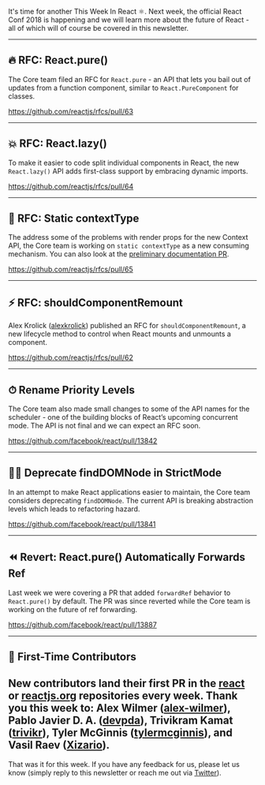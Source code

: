It's time for another This Week In React ⚛️. Next week, the official React Conf 2018 is happening and we will learn more about the future of React - all of which will of course be covered in this newsletter.

---

## 🔥 RFC: React.pure()

The Core team filed an RFC for `React.pure` - an API that lets you bail out of updates from a function component, similar to `React.PureComponent` for classes.

https://github.com/reactjs/rfcs/pull/63

---

## 💥 RFC: React.lazy()

To make it easier to code split individual components in React, the new `React.lazy()` API adds first-class support by embracing dynamic imports.

https://github.com/reactjs/rfcs/pull/64

---

## 🚀 RFC: Static contextType

The address some of the problems with render props for the new Context API, the Core team is working on `static contextType` as a new consuming mechanism. You can also look at the [preliminary documentation PR](https://github.com/reactjs/reactjs.org/pull/1265).

https://github.com/reactjs/rfcs/pull/65

---

## ⚡️ RFC: shouldComponentRemount

Alex Krolick ([alexkrolick](https://github.com/alexkrolick)) published an RFC for `shouldComponentRemount`, a new lifecycle method to control when React mounts and unmounts a component.

https://github.com/reactjs/rfcs/pull/62

---

## ⏱ Rename Priority Levels

The Core team also made small changes to some of the API names for the scheduler - one of the building blocks of React’s upcoming concurrent mode. The API is not final and we can expect an RFC soon.

https://github.com/facebook/react/pull/13842

---

## 🕵️‍♀️ Deprecate findDOMNode in StrictMode

In an attempt to make React applications easier to maintain, the Core team considers deprecating `findDOMNode`. The current API is breaking abstraction levels which leads to refactoring hazard.

https://github.com/facebook/react/pull/13841

---

## ⏪ Revert: React.pure() Automatically Forwards Ref

Last week we were covering a PR that added `forwardRef` behavior to `React.pure()` by default. The PR was since reverted while the Core team is working on the future of ref forwarding.

https://github.com/facebook/react/pull/13887

---

## 👏 First-Time Contributors

New contributors land their first PR in the [react](https://github.com/facebook/react) or [reactjs.org](https://github.com/reactjs/reactjs.org) repositories every week. Thank you this week to: Alex Wilmer ([alex-wilmer](https://github.com/alex-wilmer)), Pablo Javier D. A. ([devpda](https://github.com/devpda)), Trivikram Kamat ([trivikr](http://github.com/trivikr)), Tyler McGinnis ([tylermcginnis](https://github.com/tylermcginnis)), and Vasil Raev ([Xizario](https://github.com/Xizario)).
---

That was it for this week. If you have any feedback for us, please let us know (simply reply to this newsletter or reach me out via [Twitter](https://twitter.com/PhilippSpiess)).
